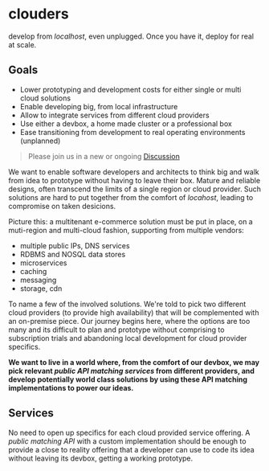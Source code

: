 # clouders
develop from *localhost*, even unplugged. Once you have it, deploy for real at scale.

## Goals

* Lower prototyping and development costs for either single or multi cloud solutions
* Enable developing big, from local infrastructure
* Allow to integrate services from different cloud providers
* Use either a devbox, a home made cluster or a professional box
* Ease transitioning from development to real operating environments (unplanned)

> Please join us in a new or ongoing [Discussion](https://github.com/luisgizirian/clouders/discussions)

We want to enable software developers and architects to think big and walk from idea to prototype without having to leave their box. Mature and reliable designs, often transcend the limits of a single region or cloud provider. Such solutions are hard to put together from the comfort of *locahost*, leading to compromise on taken desicions.

Picture this: a multitenant e-commerce solution must be put in place, on a muti-region and multi-cloud fashion, supporting from multiple vendors:

* multiple public IPs, DNS services
* RDBMS and NOSQL data stores
* microservices
* caching
* messaging
* storage, cdn

To name a few of the involved solutions. We're told to pick two different cloud providers (to provide high availability) that will be complemented with an on-premise piece. Our journey begins here, where the options are too many and its difficult to plan and prototype without comprising to subscription trials and abandoning local development for cloud provider specifics.

**We want to live in a world where, from the comfort of our devbox, we may pick relevant *public API matching services* from different providers, and develop potentially world class solutions by using these API matching implementations to power our ideas.**

## Services
No need to open up specifics for each cloud provided service offering. A *public matching API* with a custom implementation should be enough to provide a close to reality offering that a developer can use to code its idea without leaving its devbox, getting a working prototype.
